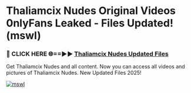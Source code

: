 # Thaliamcix Nudes Original Videos 0nlyFans Leaked - Files Updated! (mswl)

<h3>🔴 CLICK HERE 🌐==►► <a href="https://tinyurl.com/5h6xmrr3" rel="nofollow">Thaliamcix Nudes Updated Files</a></h3>

Get Thaliamcix Nudes and all content. Now you can access all videos and pictures of Thaliamcix Nudes. New Updated Files 2025!

[![mswl](https://i.imgur.com/KVD873Z.gif)](https://tinyurl.com/5h6xmrr3)
